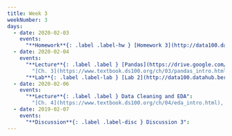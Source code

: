 ```yaml
---
title: Week 3
weekNumber: 3
days:
  - date: 2020-02-03
    events:
      "**Homework**{: .label .label-hw } [Homework 3](http://data100.datahub.berkeley.edu/hub/user-redirect/git-sync?repo=https://github.com/DS-100/sp20&subPath=hw/hw3/) (due Feb. 10)":
  - date: 2020-02-04
    events:
      "**Lecture**{: .label .label } [Pandas](https://drive.google.com/file/d/1yO6xC4jLClF07ndDaoxhZe3kS-8YpROK/view?usp=sharing) ([code](http://data100.datahub.berkeley.edu/hub/user-redirect/git-sync?repo=https://github.com/DS-100/sp20&subPath=lecture/lec05/))":
        "[Ch. 3](https://www.textbook.ds100.org/ch/03/pandas_intro.html)"
      "**Lab**{: .label .label-lab } [Lab 2](http://data100.datahub.berkeley.edu/hub/user-redirect/git-sync?repo=https://github.com/DS-100/sp20&subPath=lab/lab02/) (due Feb. 10)":
  - date: 2020-02-06
    events:
      "**Lecture**{: .label .label } Data Cleaning and EDA":
        "[Ch. 4](https://www.textbook.ds100.org/ch/04/eda_intro.html), [Ch. 5](https://www.textbook.ds100.org/ch/05/cleaning_structure.html)"
  - date: 2019-02-07
    events:
      "**Discussion**{: .label .label-disc } Discussion 3":
---
```

